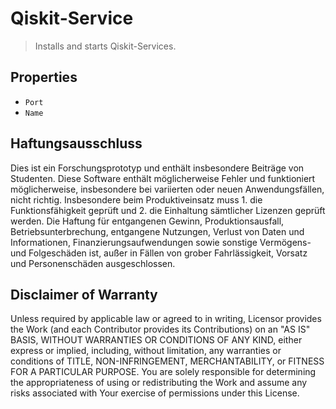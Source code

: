 # Qiskit-Service

> Installs and starts Qiskit-Services.

## Properties

- `Port`
- `Name`

## Haftungsausschluss

Dies ist ein Forschungsprototyp und enthält insbesondere Beiträge von Studenten. Diese Software enthält möglicherweise Fehler und funktioniert möglicherweise, insbesondere bei variierten oder neuen Anwendungsfällen, nicht richtig. Insbesondere beim Produktiveinsatz muss 1. die Funktionsfähigkeit geprüft und 2. die Einhaltung sämtlicher Lizenzen geprüft werden. Die Haftung für entgangenen Gewinn, Produktionsausfall, Betriebsunterbrechung, entgangene Nutzungen, Verlust von Daten und Informationen, Finanzierungsaufwendungen sowie sonstige Vermögens- und Folgeschäden ist, außer in Fällen von grober Fahrlässigkeit, Vorsatz und Personenschäden ausgeschlossen.

## Disclaimer of Warranty

Unless required by applicable law or agreed to in writing, Licensor provides the Work (and each Contributor
provides its Contributions) on an "AS IS" BASIS, WITHOUT WARRANTIES OR CONDITIONS OF ANY KIND, either express
or implied, including, without limitation, any warranties or conditions of TITLE, NON-INFRINGEMENT,
MERCHANTABILITY, or FITNESS FOR A PARTICULAR PURPOSE. You are solely responsible for determining the
appropriateness of using or redistributing the Work and assume any risks associated with Your exercise of
permissions under this License.
